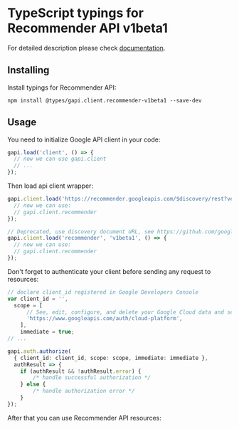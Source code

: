 # TypeScript typings for Recommender API v1beta1


For detailed description please check [documentation](https://cloud.google.com/recommender/docs/).

## Installing

Install typings for Recommender API:

```
npm install @types/gapi.client.recommender-v1beta1 --save-dev
```

## Usage

You need to initialize Google API client in your code:

```typescript
gapi.load('client', () => {
  // now we can use gapi.client
  // ...
});
```

Then load api client wrapper:

```typescript
gapi.client.load('https://recommender.googleapis.com/$discovery/rest?version=v1beta1', () => {
  // now we can use:
  // gapi.client.recommender
});
```

```typescript
// Deprecated, use discovery document URL, see https://github.com/google/google-api-javascript-client/blob/master/docs/reference.md#----gapiclientloadname----version----callback--
gapi.client.load('recommender', 'v1beta1', () => {
  // now we can use:
  // gapi.client.recommender
});
```

Don't forget to authenticate your client before sending any request to resources:

```typescript
// declare client_id registered in Google Developers Console
var client_id = '',
  scope = [
      // See, edit, configure, and delete your Google Cloud data and see the email address for your Google Account.
      'https://www.googleapis.com/auth/cloud-platform',
    ],
    immediate = true;
// ...

gapi.auth.authorize(
  { client_id: client_id, scope: scope, immediate: immediate },
  authResult => {
    if (authResult && !authResult.error) {
        /* handle successful authorization */
    } else {
        /* handle authorization error */
    }
});
```

After that you can use Recommender API resources: <!-- TODO: make this work for multiple namespaces -->

```typescript
```
